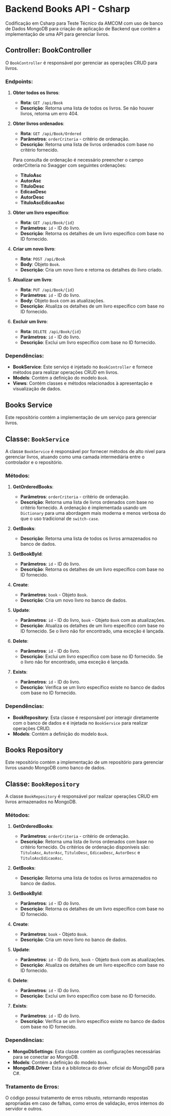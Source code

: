 # Backend Books API - Csharp

Codificação em Csharp para Teste Técnico da AMCOM com uso de banco de Dados MongoDB para criação de aplicação de Backend que contém a implementação de uma API para gerenciar livros. 

## Controller: BookController

O `BookController` é responsável por gerenciar as operações CRUD para livros.

### Endpoints:

1. **Obter todos os livros**:
   - **Rota**: `GET /api/Book`
   - **Descrição**: Retorna uma lista de todos os livros. Se não houver livros, retorna um erro 404.

2. **Obter livros ordenados**:
   - **Rota**: `GET /api/Book/Ordered`
   - **Parâmetros**: `orderCriteria` - critério de ordenação.
   - **Descrição**: Retorna uma lista de livros ordenados com base no critério fornecido.

   Para consulta de ordenação é necessário preencher o campo orderCriteria no Swagger com seguintes ordenações:
   - **TituloAsc**
   - **AutorAsc**
   - **TituloDesc**
   - **EdicaoDesc**
   - **AutorDesc**
   - **TituloAscEdicaoAsc**


3. **Obter um livro específico**:
   - **Rota**: `GET /api/Book/{id}`
   - **Parâmetros**: `id` - ID do livro.
   - **Descrição**: Retorna os detalhes de um livro específico com base no ID fornecido.

4. **Criar um novo livro**:
   - **Rota**: `POST /api/Book`
   - **Body**: Objeto `Book`.
   - **Descrição**: Cria um novo livro e retorna os detalhes do livro criado.

5. **Atualizar um livro**:
   - **Rota**: `PUT /api/Book/{id}`
   - **Parâmetros**: `id` - ID do livro.
   - **Body**: Objeto `Book` com as atualizações.
   - **Descrição**: Atualiza os detalhes de um livro específico com base no ID fornecido.

6. **Excluir um livro**:
   - **Rota**: `DELETE /api/Book/{id}`
   - **Parâmetros**: `id` - ID do livro.
   - **Descrição**: Exclui um livro específico com base no ID fornecido.

### Dependências:

- **BookService**: Este serviço é injetado no `BookController` e fornece métodos para realizar operações CRUD em livros.
- **Models**: Contém a definição do modelo `Book`.
- **Views**: Contém classes e métodos relacionados à apresentação e visualização de dados.



## Books Service

Este repositório contém a implementação de um serviço para gerenciar livros.

## Classe: `BookService`

A classe `BookService` é responsável por fornecer métodos de alto nível para gerenciar livros, atuando como uma camada intermediária entre o controlador e o repositório.

### Métodos:

1. **GetOrderedBooks**:
   - **Parâmetros**: `orderCriteria` - critério de ordenação.
   - **Descrição**: Retorna uma lista de livros ordenados com base no critério fornecido. A ordenação é implementada usando um `Dictionary` para uma abordagem mais moderna e menos verbosa do que o uso tradicional de `switch-case`.

2. **GetBooks**:
   - **Descrição**: Retorna uma lista de todos os livros armazenados no banco de dados.

3. **GetBookById**:
   - **Parâmetros**: `id` - ID do livro.
   - **Descrição**: Retorna os detalhes de um livro específico com base no ID fornecido.

4. **Create**:
   - **Parâmetros**: `book` - Objeto `Book`.
   - **Descrição**: Cria um novo livro no banco de dados.

5. **Update**:
   - **Parâmetros**: `id` - ID do livro, `book` - Objeto `Book` com as atualizações.
   - **Descrição**: Atualiza os detalhes de um livro específico com base no ID fornecido. Se o livro não for encontrado, uma exceção é lançada.

6. **Delete**:
   - **Parâmetros**: `id` - ID do livro.
   - **Descrição**: Exclui um livro específico com base no ID fornecido. Se o livro não for encontrado, uma exceção é lançada.

7. **Exists**:
   - **Parâmetros**: `id` - ID do livro.
   - **Descrição**: Verifica se um livro específico existe no banco de dados com base no ID fornecido.

### Dependências:

- **BookRepository**: Esta classe é responsável por interagir diretamente com o banco de dados e é injetada no `BookService` para realizar operações CRUD.
- **Models**: Contém a definição do modelo `Book`.



## Books Repository

Este repositório contém a implementação de um repositório para gerenciar livros usando MongoDB como banco de dados.


## Classe: `BookRepository`

A classe `BookRepository` é responsável por realizar operações CRUD em livros armazenados no MongoDB.

### Métodos:

1. **GetOrderedBooks**:
   - **Parâmetros**: `orderCriteria` - critério de ordenação.
   - **Descrição**: Retorna uma lista de livros ordenados com base no critério fornecido. Os critérios de ordenação disponíveis são: `TituloAsc`, `AutorAsc`, `TituloDesc`, `EdicaoDesc`, `AutorDesc` e `TituloAscEdicaoAsc`.

2. **GetBooks**:
   - **Descrição**: Retorna uma lista de todos os livros armazenados no banco de dados.

3. **GetBookById**:
   - **Parâmetros**: `id` - ID do livro.
   - **Descrição**: Retorna os detalhes de um livro específico com base no ID fornecido.

4. **Create**:
   - **Parâmetros**: `book` - Objeto `Book`.
   - **Descrição**: Cria um novo livro no banco de dados.

5. **Update**:
   - **Parâmetros**: `id` - ID do livro, `book` - Objeto `Book` com as atualizações.
   - **Descrição**: Atualiza os detalhes de um livro específico com base no ID fornecido.

6. **Delete**:
   - **Parâmetros**: `id` - ID do livro.
   - **Descrição**: Exclui um livro específico com base no ID fornecido.

7. **Exists**:
   - **Parâmetros**: `id` - ID do livro.
   - **Descrição**: Verifica se um livro específico existe no banco de dados com base no ID fornecido.

### Dependências:

- **MongoDbSettings**: Esta classe contém as configurações necessárias para se conectar ao MongoDB.
- **Models**: Contém a definição do modelo `Book`.
- **MongoDB.Driver**: Esta é a biblioteca do driver oficial do MongoDB para C#.



### Tratamento de Erros:

O código possui tratamento de erros robusto, retornando respostas apropriadas em caso de falhas, como erros de validação, erros internos do servidor e outros.
